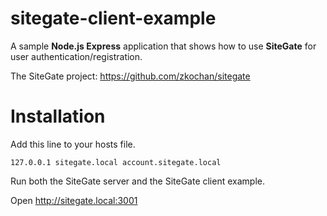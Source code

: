 sitegate-client-example
=======================

A sample **Node.js Express** application that shows how to use **SiteGate** for user authentication/registration.

The SiteGate project: https://github.com/zkochan/sitegate

Installation
============
Add this line to your hosts file.
```
127.0.0.1 sitegate.local account.sitegate.local
```
Run both the SiteGate server and the SiteGate client example.

Open http://sitegate.local:3001
